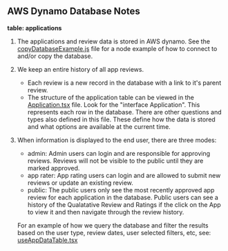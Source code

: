 ## AWS Dynamo Database Notes

**table: applications**
  
  1. The applications and review data is stored in AWS dynamo.  See the [copyDatabaseExample.js](https://github.com/BIDMCDigitalPsychiatry/AppMapDB/blob/master/scripts/copyDatabaseExample.js) file for a node example of how to connect to and/or copy the database.
  
  2. We keep an entire history of all app reviews.
     - Each review is a new record in the database with a link to it's parent review.
     - The structure of the application table can be viewed in the [Application.tsx](https://github.com/BIDMCDigitalPsychiatry/AppMapDB/blob/master/src/database/models/Application.tsx#L521) file.  Look for the "interface Application".  This represents each row in the database.  There are other questions and types also defined in this file.  These define how the data is stored and what options are available at the current time.
  
  3. When information is displayed to the end user, there are three modes:
     - admin:  Admin users can login and are responsible for approving reviews.  Reviews will not be visible to the public until they are marked approved.
     - app rater: App rating users can login and are allowed to submit new reviews or update an existing review.  
     - public: The public users only see the most recently approved app review for each application in the database.  Public users can see a history of the Qualatative Review and Ratings if the click on the App to view it and then navigate through the review history.
    
     For an example of how we query the database and filter the results based on the user type, review dates, user selected filters, etc, see: [useAppDataTable.tsx](https://github.com/BIDMCDigitalPsychiatry/AppMapDB/blob/master/src/components/pages/useAppTableData.tsx)
    
  









